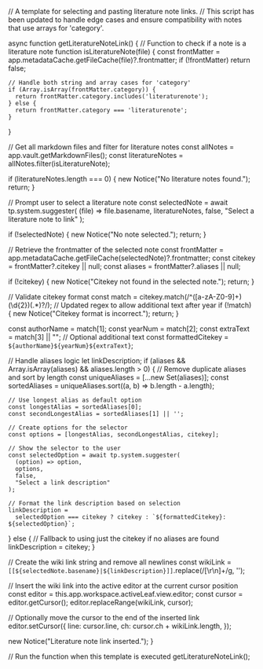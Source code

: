 // A template for selecting and pasting literature note links.
// This script has been updated to handle edge cases and ensure compatibility with notes that use arrays for 'category'.

async function getLiteratureNoteLink() {
  // Function to check if a note is a literature note
  function isLiteratureNote(file) {
    const frontMatter = app.metadataCache.getFileCache(file)?.frontmatter;
    if (!frontMatter) return false;

    // Handle both string and array cases for 'category'
    if (Array.isArray(frontMatter.category)) {
      return frontMatter.category.includes('literaturenote');
    } else {
      return frontMatter.category === 'literaturenote';
    }
  }

  // Get all markdown files and filter for literature notes
  const allNotes = app.vault.getMarkdownFiles();
  const literatureNotes = allNotes.filter(isLiteratureNote);

  if (literatureNotes.length === 0) {
    new Notice("No literature notes found.");
    return;
  }

  // Prompt user to select a literature note
  const selectedNote = await tp.system.suggester(
    (file) => file.basename,
    literatureNotes,
    false,
    "Select a literature note to link"
  );

  if (!selectedNote) {
    new Notice("No note selected.");
    return;
  }

  // Retrieve the frontmatter of the selected note
  const frontMatter = app.metadataCache.getFileCache(selectedNote)?.frontmatter;
  const citekey = frontMatter?.citekey || null;
  const aliases = frontMatter?.aliases || null;

  if (!citekey) {
    new Notice("Citekey not found in the selected note.");
    return;
  }

  // Validate citekey format
  const match = citekey.match(/^([a-zA-Z0-9]+)(\d{2})(.*)?/); // Updated regex to allow additional text after year
  if (!match) {
    new Notice("Citekey format is incorrect.");
    return;
  }

  const authorName = match[1];
  const yearNum = match[2];
  const extraText = match[3] || ""; // Optional additional text
  const formattedCitekey = `${authorName}${yearNum}${extraText}`;

  // Handle aliases logic
  let linkDescription;
  if (aliases && Array.isArray(aliases) && aliases.length > 0) {
    // Remove duplicate aliases and sort by length
    const uniqueAliases = [...new Set(aliases)];
    const sortedAliases = uniqueAliases.sort((a, b) => b.length - a.length);

    // Use longest alias as default option
    const longestAlias = sortedAliases[0];
    const secondLongestAlias = sortedAliases[1] || '';

    // Create options for the selector
    const options = [longestAlias, secondLongestAlias, citekey];

    // Show the selector to the user
    const selectedOption = await tp.system.suggester(
      (option) => option,
      options,
      false,
      "Select a link description"
    );

    // Format the link description based on selection
    linkDescription =
      selectedOption === citekey ? citekey : `${formattedCitekey}: ${selectedOption}`;
  } else {
    // Fallback to using just the citekey if no aliases are found
    linkDescription = citekey;
  }

  // Create the wiki link string and remove all newlines
  const wikiLink = `[[${selectedNote.basename}|${linkDescription}]]`.replace(/[\r\n]+/g, '');

  // Insert the wiki link into the active editor at the current cursor position
  const editor = this.app.workspace.activeLeaf.view.editor;
  const cursor = editor.getCursor();
  editor.replaceRange(wikiLink, cursor);

  // Optionally move the cursor to the end of the inserted link
  editor.setCursor({
    line: cursor.line,
    ch: cursor.ch + wikiLink.length,
  });

  new Notice("Literature note link inserted.");
}

// Run the function when this template is executed
getLiteratureNoteLink();
